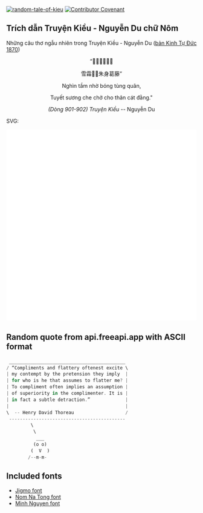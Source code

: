 [![random-tale-of-kieu](https://github.com/huuquyet/random-tale-of-kieu/actions/workflows/random-tale-of-kieu.yml/badge.svg)](https://github.com/huuquyet/random-tale-of-kieu/actions/workflows/random-tale-of-kieu.yml)
[![Contributor Covenant](https://img.shields.io/badge/Contributor%20Covenant-2.1-4baaaa.svg)](.github/CODE_OF_CONDUCT.md "Contributor Covenant 2.1")

## Trích dẫn Truyện Kiều - Nguyễn Du chữ Nôm

Những câu thơ ngẫu nhiên trong Truyện Kiều - Nguyễn Du ([bản Kinh Tự Đức 1870](https://vi.wikisource.org/wiki/Truy%E1%BB%87n_Ki%E1%BB%81u_(b%E1%BA%A3n_Kinh_T%E1%BB%B1_%C4%90%E1%BB%A9c_1870)))

<div align="center">
<!-- START_KIEU -->
      <p class="nom">“𠦳尋洳䏾松筠</p>
      <p class="nom">雪霜𩂏𨔾朱身葛藤”</p>
      <p class="quocngu">Nghìn tầm nhờ bóng tùng quân,</p>
      <p class="quocngu">Tuyết sương che chở cho thân cát đằng."</p>
      <p class="author"><i>(Dòng 901-902) Truyện Kiều</i> -- Nguyễn Du</p>
<!-- END_KIEU -->
</div>

SVG:

<div align="center">
  <img src="./assets/random-kieu.svg" alt="The Tale of Kieu - Nguyen Du">
</div>

## Random quote from api.freeapi.app with ASCII format

<!-- START_QUOTE -->
```rust
 ___________________________________________
/ “Compliments and flattery oftenest excite \
| my contempt by the pretension they imply  |
| for who is he that assumes to flatter me? |
| To compliment often implies an assumption |
| of superiority in the complimenter. It is |
| in fact a subtle detraction.”             |
|                                           |
\  -- Henry David Thoreau                   /
 -------------------------------------------
         \
          \
           ___
          (o o)
         (  V  )
        /--m-m-
```
<!-- END_QUOTE -->

## Included fonts

- [Jigmo font](https://github.com/kamichikoichi/jigmo)
- [Nom Na Tong font](https://github.com/nomfoundation/font)
- [Minh Nguyen font](https://github.com/TKYKmori/Minh-Nguyen)
